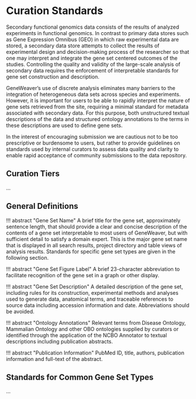 # Curation Standards

Secondary functional genomics data consists of the results of analyzed experiments in functional genomics. In contrast
to primary data stores such as Gene Expression Omnibus (GEO) in which raw experimental data are stored, a secondary data
store attempts to collect the results of experimental design and decision-making process of the researcher so that one
may interpret and integrate the gene set centered outcomes of the studies. Controlling the quality and validity of the
large-scale analysis of secondary data requires the enforcement of interpretable standards for gene set construction and
description. 

GeneWeaver’s use of discrete analysis eliminates many barriers to the integration of heterogeneous data
sets across species and experiments. However, it is important for users to be able to rapidly interpret the nature of
gene sets retrieved from the site, requiring a minimal standard for metadata associated with secondary data. For this
purpose, both unstructured textual descriptions of the data and structured ontology annotations to the terms in these
descriptions are used to define gene sets.

In the interest of encouraging submission we are cautious not to be too prescriptive or burdensome to users, but rather 
to provide guidelines on standards used by internal curators to assess data quality and clarity to enable rapid 
acceptance of community submissions to the data repository.

## Curation Tiers
...


## General Definitions
!!! abstract "Gene Set Name" 
    A brief title for the gene set, approximately sentence length, that should provide a clear and concise description 
    of the contents of a gene set interpretable to most users of GeneWeaver, but with sufficient detail to satisfy a 
    domain expert.  This is the major gene set name that is displayed in all search results, project directory and table
    views of analysis results. Standards for specific gene set types are given in the following section.

!!! abstract "Gene Set Figure Label" 
    A brief 23-character abbreviation to facilitate recognition of the gene set in a graph or other display.

!!! abstract "Gene Set Description"
    A detailed description of the gene set, including rules for its construction, experimental methods and analyses used
    to generate data, anatomical terms, and traceable references to source data including accession information and 
    date. Abbreviations should be avoided.

!!! abstract "Ontology Annotations"
    Relevant terms from Disease Ontology, Mammalian Ontology and other OBO ontologies supplied by curators or identified
    through the application of the NCBO Annotator to textual descriptions including publication abstracts.

!!! abstract "Publication Information" 
    PubMed ID, title, authors, publication information and full-text of the abstract.


## Standards for Common Gene Set Types
...